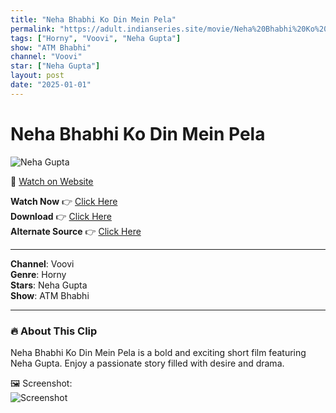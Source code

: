 ```yaml
---
title: "Neha Bhabhi Ko Din Mein Pela"
permalink: "https://adult.indianseries.site/movie/Neha%20Bhabhi%20Ko%20Din%20Mein%20Pela"
tags: ["Horny", "Voovi", "Neha Gupta"]
show: "ATM Bhabhi"
channel: "Voovi"
star: ["Neha Gupta"]
layout: post
date: "2025-01-01"
---
```


# Neha Bhabhi Ko Din Mein Pela

![Neha Gupta](https://shorts.desisins.com/wp-content/uploads/2024/06/Neha-Gupta-ATM-Bhabhi-Voovi-DesiSins.com_.jpg)

🔗 [Watch on Website](https://adult.indianseries.site/movie/Neha%20Bhabhi%20Ko%20Din%20Mein%20Pela)

**Watch Now** 👉 [Click Here](https://adult.indianseries.site/movie/Neha%20Bhabhi%20Ko%20Din%20Mein%20Pela)  
**Download** 👉 [Click Here](https://adult.indianseries.site/movie/Neha%20Bhabhi%20Ko%20Din%20Mein%20Pela)  
**Alternate Source** 👉 [Click Here](https://adult.indianseries.site/movie/Neha%20Bhabhi%20Ko%20Din%20Mein%20Pela)

---

**Channel**: Voovi  
**Genre**: Horny  
**Stars**: Neha Gupta  
**Show**: ATM Bhabhi

---

### 🔥 About This Clip

Neha Bhabhi Ko Din Mein Pela is a bold and exciting short film featuring Neha Gupta. Enjoy a passionate story filled with desire and drama.
 
🖼️ Screenshot:  
![Screenshot](https://shorts.desisins.com/wp-content/uploads/2024/06/Neha-Gupta-ATM-Bhabhi-Voovi-DesiSins.com_.jpg)
